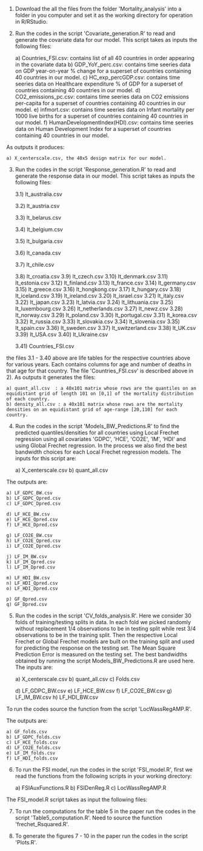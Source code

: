 
1) Download the all the files from the folder 'Mortality_analysis' into a folder in you computer and set it as the working directory for operation in R/RStudio.

2) Run the codes in the script 'Covariate_generation.R' to read and generate the covariate data for our model. 
This script takes as inputs the following files:
    
    a) Countries_FSI.csv:    contains list of all 40 countries in order appearing in the covariate data
    b) GDP_YoY_perc.csv:     contains time seeries data on GDP year-on-year % change for a superset of countries containing 40 countries in our model.
    c) HC_exp_percGDP.csv:   contains time seeries data on Healthcare expenditure % of GDP for a superset of countries containing 40 countries in our model.
    d) CO2_emissions_pc.csv: contains time seeries data on CO2 emissions per-capita for a superset of countries containing 40 countries in our model.
    e) infmort.csv:          contains time seeries data on Infant mortality per 1000 live births for a superset of countries containing 40 countries in our model.
    f) HumanDevelopmentIndex(HDI).csv: contains time seeries data on Human Development Index for a superset of countries containing 40 countries in our model.

As outputs it produces:

    a) X_centerscale.csv, the 40x5 design matrix for our model. 

3) Run the codes in the script 'Response_generation.R' to read and generate the response data in our model. This script takes as inputs the following files:
    
    3.1)    lt_australia.csv
    
    3.2)    lt_austria.csv
    
    3.3)    lt_belarus.csv  
    
    3.4)    lt_belgium.csv
    
    3.5)    lt_bulgaria.csv
    
    3.6)    lt_canada.csv
    
    3.7)    lt_chile.csv
    
    3.8)    lt_croatia.csv
    3.9)    lt_czech.csv
    3.10)   lt_denmark.csv
    3.11)   lt_estonia.csv 
    3.12)   lt_finland.csv
    3.13)   lt_france.csv
    3.14)   lt_germany.csv
    3.15)   lt_greece.csv
    3.16)   lt_hongkong.csv
    3.17)   lt_hungary.csv
    3.18)   lt_iceland.csv
    3.19)   lt_ireland.csv
    3.20)   lt_israel.csv
    3.21)   lt_italy.csv
    3.22)   lt_japan.csv
    3.23)   lt_latvia.csv
    3.24)   lt_lithuania.csv
    3.25)   lt_luxembourg.csv
    3.26)   lt_netherlands.csv
    3.27)   lt_newz.csv
    3.28)   lt_norway.csv
    3.29)   lt_poland.csv
    3.30)   lt_portugal.csv
    3.31)   lt_korea.csv
    3.32)   lt_russia.csv
    3.33)   lt_slovakia.csv
    3.34)   lt_slovenia.csv
    3.35)   lt_spain.csv
    3.36)   lt_sweden.csv
    3.37)   lt_switzerland.csv
    3.38)   lt_UK.csv
    3.39)   lt_USA.csv
    3.40)   lt_Ukraine.csv
    
    3.41)   Countries_FSI.csv

the files 3.1 - 3.40 above are life tables for the respective countries above for various years. Each contains columns for age and number of deaths 
in that age for that country. The file 'Countries_FSI.csv' is described above in 2). As outputs it generates the files:
    
    a) quant_all.csv  : a 40x101 matrix whose rows are the quantiles on an equidistant grid of length 101 on [0,1] of the mortality distribution of each country.
    b) density_all.csv : a 40x101 matrix whose rows are the mortality densities on an equidistant grid of age-range [20,110] for each country.


4) Run the codes in the script 'Models_BW_Predictions.R' to find the predicted quantiles/densities for all countries using Local Frechet regression using all 
covariates 'GDPC', 'HCE', 'CO2E', 'IM', 'HDI' and using Global Frechet regression. In the process we also find the best bandwidth choices for each Local Frechet 
regression models. The inputs for this script are:

    a) X_centerscale.csv
    b) quant_all.csv

The outputs are:

    a) LF_GDPC_BW.csv
    b) LF_GDPC_Qpred.csv
    c) LF_GDPC_Dpred.csv
    
    d) LF_HCE_BW.csv
    e) LF_HCE_Qpred.csv
    f) LF_HCE_Dpred.csv
    
    g) LF_CO2E_BW.csv
    h) LF_CO2E_Qpred.csv
    i) LF_CO2E_Dpred.csv
    
    j) LF_IM_BW.csv
    k) LF_IM_Qpred.csv
    l) LF_IM_Dpred.csv
    
    m) LF_HDI_BW.csv
    n) LF_HDI_Qpred.csv
    o) LF_HDI_Dpred.csv
    
    p) GF_Qpred.csv
    q) GF_Dpred.csv    
    
5) Run the codes in the script 'CV_folds_analysis.R'. Here we consider 30 folds of training/testing splits in data. In each fold we picked randomly 
without replacement 1/4 observations to be in testing split while rest 3/4 observations to be in the training split. Then the respective Local Frechet
or Global Frechet models are built on the training split and used for predicting the response on the testing set. The Mean Square Prediction Error is
measured on the testing set. The best bandwidths obtained by running the script Models_BW_Predictions.R are used here. The inputs are:

    a) X_centerscale.csv
    b) quant_all.csv
    c) Folds.csv 
    
    d) LF_GDPC_BW.csv
    e) LF_HCE_BW.csv
    f) LF_CO2E_BW.csv
    g) LF_IM_BW.csv
    h) LF_HDI_BW.csv
    
To run the codes source the function from the script 'LocWassRegAMP.R'.

The outputs are:

    a) GF_folds.csv
    b) LF_GDPC_folds.csv
    c) LF_HCE_folds.csv
    d) LF_CO2E_folds.csv
    e) LF_IM_folds.csv
    f) LF_HDI_folds.csv

6) To run the FSI model, run the codes in the script 'FSI_model.R', first we read the functions from the following scripts in your working directory:

    a) FSIAuxFunctions.R
    b) FSIDenReg.R
    c) LocWassRegAMP.R

The FSI_model.R script takes as input the following files: 

7) To run the computations for the table 5 in the paper run the codes in the script 'Table5_computation.R'. Need to source the function 'frechet_Rsquared.R'.

8) To generate the figures 7 - 10 in the paper run the codes in the script 'Plots.R'. 
